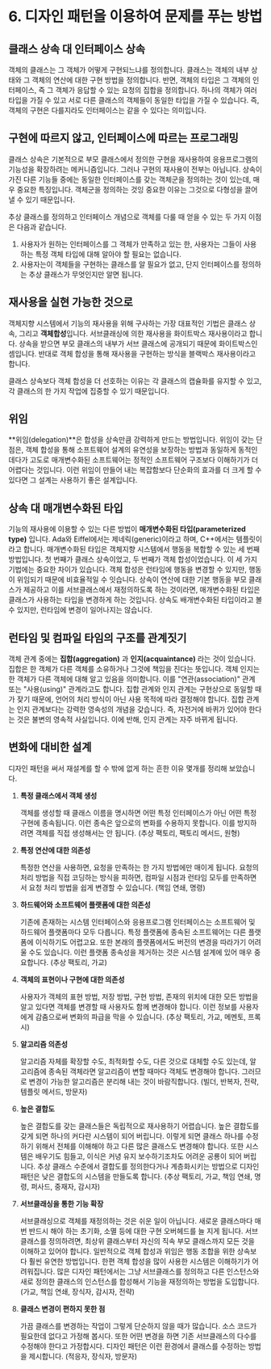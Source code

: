 # 6. 디자인 패턴을 이용하여 문제를 푸는 방법

## **클래스 상속 대 인터페이스 상속**

객체의 클래스는 그 객체가 어떻게 구현되느냐를 정의합니다. 클래스는 객체의 내부 상태와 그 객체의 연산에 대한 구현 방법을 정의합니다. 반면, 객체의 타입은 그 객체의 인터페이스, 즉 그 객체가 응답할 수 있는 요청의 집합을 정의합니다. 하나의 객체가 여러 타입을 가질 수 있고 서로 다른 클래스의 객체들이 동일한 타입을 가질 수 있습니다. 즉, 객체의 구현은 다를지라도 인터페이스는 같을 수 있다는 의미입니다.

## **구현에 따르지 않고, 인터페이스에 따르는 프로그래밍**

클래스 상속은 기본적으로 부모 클래스에서 정의한 구현을 재사용하여 응용프로그램의 기능성을 확장하려는 메커니즘입니다. 그러나 구현의 재사용이 전부는 아닙니다. 상속이 가진 다른 기능들 중에는 동일한 인터페이스를 갖는 객체군을 정의하는 것이 있는데, 매우 중요한 특징입니다. 객체군을 정의하는 것잉 중요한 이유는 그것으로 다형성을 끌어낼 수 있기 때문입니다.

추상 클래스를 정의하고 인터페이스 개념으로 객체를 다룰 때 얻을 수 있는 두 가지 이점은 다음과 같습니다.

1. 사용자가 원하는 인터페이스를 그 객체가 만족하고 있는 한, 사용자는 그들이 사용하는 특정 객체 타입에 대해 알아야 할 필요는 없습니다.
2. 사용자는이 객체들을 구현하는 클래스를 알 필요가 없고, 단지 인터페이스를 정의하는 추상 클래스가 무엇인지만 알면 됩니다.

## **재사용을 실현 가능한 것으로**

객체지향 시스템에서 기능의 재사용을 위해 구사하는 가장 대표적인 기법은 클래스 상속, 그리고 **객체합성**입니다. 서브클래싱에 의한 재사용을 화이트박스 재사용이라고 합니다. 상속을 받으면 부모 클래스의 내부가 서브 클래스에 공개되기 때문에 화이트박스인 셈입니다. 반대로 객체 합성을 통해 재사용을 구현하는 방식을 블랙박스 재사용이라고 합니다.

클래스 상속보다 객체 합성을 더 선호하는 이유는 각 클래스의 캡슐화를 유지할 수 있고, 각 클래스의 한 가지 작업에 집중할 수 있기 때문입니다.

## **위임**

**위임\(delegation\)**은 합성을 상속만큼 강력하게 만드는 방법입니다. 위임이 갖는 단점은, 객체 합성을 통해 소프트웨어 설계의 유연성을 보장하는 방법과 동일하게 동적인데다가 고도로 매개변수화된 소프트웨어는 정적인 소프트웨어 구조보다 이해하기가 더 어렵다는 것입니다. 이런 위임이 만들어 내는 복잡함보다 단순화의 효과를 더 크게 할 수 있다면 그 설계는 사용하기 좋은 설계입니다.

## **상속 대 매개변수화된 타입**

기능의 재사용에 이용할 수 있는 다른 방법이 **매개변수화된 타입\(parameterized type\)** 입니다. Ada와 Eiffel에서는 제네릭\(generic\)이라고 하며, C++에서는 템플릿이라고 합니다. 매개변수화된 타입은 객체지향 시스템에서 행동을 복합할 수 있는 세 번째 방법입니다. 첫 번째가 클래스 상속이었고, 두 번째가 객체 합성이었습니다. 이 세 가지 기법에는 중요한 차이가 있습니다. 객체 합성은 런타임에 행동을 변경할 수 있지만, 행동이 위임되기 때문에 비효율적일 수 잇습니다. 상속이 연산에 대한 기본 행동을 부모 클래스가 제공하고 이를 서브클래스에서 재정의하도록 하는 것이라면, 매개변수화된 타입은 클래스가 사용하는 타입을 변경하게 하는 것입니다. 상속도 배개변수화된 타입이라고 볼 수 있지만, 런타임에 변경이 일어나지는 않습니다.

## **런타임 및 컴파일 타임의 구조를 관계짓기**

객체 관계 중에는 **집합\(aggregation\)** 과 **인지\(acquaintance\)** 라는 것이 있습니다. 집합은 한 객체가 다른 객체를 소유하거나 그것에 책임을 진다는 뜻입니다. 객체 인지는 한 객체가 다른 객체에 대해 알고 있음을 의미합니다. 이를 "연관\(association\)" 관계 또는 "사용\(using\)" 관계라고도 합니다. 집합 관계와 인지 관계는 구현상으로 동일할 때가 잦기 때문에, 언어의 처리 방식이 아닌 사용 목적에 따라 결정해야 합니다. 집합 관계는 인지 관계보다는 강력한 영속성의 개념을 갖습니다. 즉, 자전거에 바퀴가 있어야 한다는 것은 불변의 영속적 사실입니다. 이에 반해, 인지 관계는 자주 바뀌게 됩니다.

## **변화에 대비한 설계**

디자인 패턴을 써서 재설계를 할 수 밖에 없게 하는 흔한 이유 몇개를 정리해 보았습니다.

1. **특정 클래스에서 객체 생성**

   객체를 생성할 때 클래스 이름을 명시하면 어떤 특정 인터페이스가 아닌 어떤 특정 구현에 종속됩니다. 이런 종속은 앞으로의 변화를 수용하지 못합니다. 이를 방지하려면 객체를 직접 생성해서는 안 됩니다. \(추상 팩토리, 팩토리 메서드, 원형\)

2. **특정 연산에 대한 의존성**

   특정한 연산을 사용하면, 요청을 만족하는 한 가지 방법에만 매이게 됩니다. 요청의 처리 방법을 직접 코딩하는 방식을 피하면, 컴파일 시점과 런타임 모두를 만족하면서 요청 처리 방법을 쉽게 변경할 수 있습니다. \(책임 연쇄, 명령\)

3. **하드웨어와 소프트웨어 플랫폼에 대한 의존성**

   기존에 존재하는 시스템 인터페이스와 응용프로그램 인터페이스는 소프트웨어 및 하드웨어 플랫폼마다 모두 다릅니다. 특정 플랫폼에 종속된 소프트웨어는 다른 플랫폼에 이식하기도 어렵고요. 또한 본래의 플랫폼에서도 버전의 변경을 따라가기 어려울 수도 있습니다. 이런 플랫폼 종속성을 제거하는 것은 시스템 설계에 있어 매우 중요합니다. \(추상 팩토리, 가교\)

4. **객체의 표현이나 구현에 대한 의존성**

   사용자가 객체의 표현 방법, 저장 방법, 구현 방법, 존재의 위치에 대한 모든 방법을 알고 있다면 객체를 변경할 때 사용자도 함께 변경해야 합니다. 이런 정보를 사용자에게 감춤으로써 변화의 파급을 막을 수 있습니다. \(추상 팩토리, 가교, 메멘토, 프록시\)

5. **알고리즘 의존성**

   알고리즘 자체를 확장할 수도, 최적화할 수도, 다른 것으로 대체할 수도 있는데, 알고리즘에 종속된 객체라면 알고리즘이 변할 때마다 객체도 변경해야 합니다. 그러므로 변경이 가능한 알고리즘은 분리해 내는 것이 바람직합니다. \(빌더, 반복자, 전략, 템플릿 메서드, 방문자\)

6. **높은 결합도**

   높은 결합도를 갖는 클래스들은 독립적으로 재사용하기 어렵습니다. 높은 결합도를 갖게 되면 하나의 커다란 시스템이 되어 버립니다. 이렇게 되면 클래스 하나를 수정하기 위해서 전체를 이해해야 하고 다른 많은 클래스도 변경해야 합니다. 또한 시스템은 배우기도 힘들고, 이식은 커녕 유지 보수하기조차도 어려운 공룡이 되어 버립니다. 추상 클래스 수준에서 결합도를 정의한다거나 계층화시키는 방법으로 디자인 패턴은 낮은 결합도의 시스템을 만들도록 합니다. \(추상 팩토리, 가교, 책임 연쇄, 명령, 퍼사드, 중재자, 감시자\)

7. **서브클래싱을 통한 기능 확장**

   서브클래싱으로 객체를 재정의하는 것은 쉬운 일이 아닙니다. 새로운 클래스마다 매번 반드시 해야 하는 초기화, 소멸 등에 대한 구현 오버헤드를 늘 지게 됩니다. 서브클래스를 정의하려면, 최상위 클래스부터 자신의 직속 부모 클래스까지 모든 것을 이해하고 있어야 합니다. 일반적으로 객체 합성과 위임은 행동 조합을 위한 상속보다 훨씬 유연한 방법입니다. 한편 객체 합성을 많이 사용한 시스템은 이해하기가 어려워집니다. 많은 디자인 패턴에서는 그냥 서브클래스를 정의하고 다른 인스턴스와 새로 정의한 클래스의 인스턴스를 합성해서 기능을 재정의하는 방법을 도입합니다. \(가교, 책임 연쇄, 장식자, 감시자, 전략\)

8. **클래스 변경이 편하지 못한 점**

   가끔 클래스를 변경하는 작업이 그렇게 단순하지 않을 때가 많습니다. 소스 코드가 필요한데 없다고 가정해 봅시다. 또한 어떤 변경을 하면 기존 서브클래스의 다수를 수정해야 한다고 가정합시다. 디자인 패턴은 이런 환경에서 클래스를 수정하는 방법을 제시합니다. \(적응자, 장식자, 방문자\)

